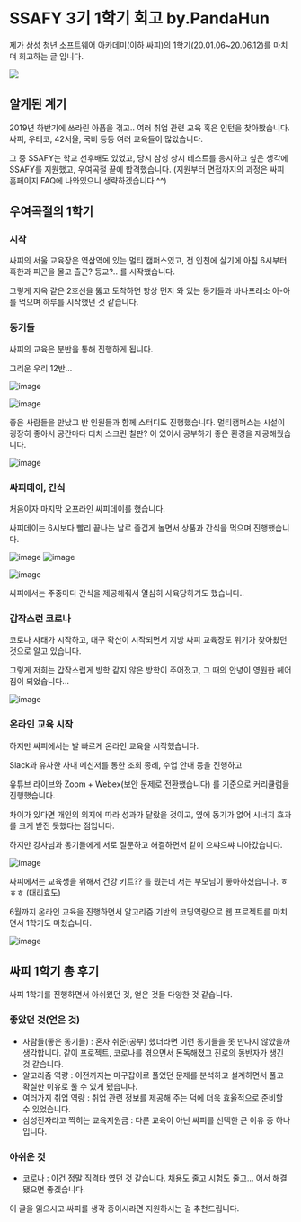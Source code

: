# SSAFY 3기 1학기 회고 by.PandaHun

제가 삼성 청년 소프트웨어 아카데미(이하 싸피)의 1학기(20.01.06~20.06.12)를 마치며 회고하는 글 입니다.

![](https://scontent-ssn1-1.xx.fbcdn.net/v/t1.0-9/71141193_2565410353480610_6037255603217235968_o.png?_nc_cat=101&_nc_sid=6e5ad9&_nc_ohc=XWVnaQj3UFoAX9AEl4r&_nc_ht=scontent-ssn1-1.xx&oh=0a0afdc7572df8df0af349b79b07b638&oe=5F1D09DA)

## 알게된 계기

2019년 하반기에 쓰라린 아픔을 겪고.. 여러 취업 관련 교육 혹은 인턴을 찾아봤습니다.
싸피, 우테코, 42서울, 국비 등등 여러 교육들이 많았습니다.

그 중 SSAFY는 학교 선후배도 있었고, 당시 삼성 상시 테스트를 응시하고 싶은 생각에 SSAFY를 지원했고, 우여곡절 끝에 합격했습니다.
(지원부터 면접까지의 과정은 싸피 홈페이지 FAQ에 나와있으니 생략하겠습니다 ^^)

## 우여곡절의 1학기

### 시작

싸피의 서울 교육장은 역삼역에 있는 멀티 캠퍼스였고, 전 인천에 살기에 아침 6시부터 혹한과 피곤을 몰고 출근? 등교?.. 를 시작했습니다.

그렇게 지옥 같은 2호선을 뚫고 도착하면 항상 먼저 와 있는 동기들과 바나프레소 아-아를 먹으며 하루를 시작했던 것 같습니다.

### 동기들

싸피의 교육은 분반을 통해 진행하게 됩니다.

그리운 우리 12반...

![image](https://user-images.githubusercontent.com/13096845/85824347-89af7980-b7ba-11ea-8c72-5b0f03964f53.png)

![image](https://user-images.githubusercontent.com/13096845/85824382-a3e95780-b7ba-11ea-924b-59516f332e0b.png)

좋은 사람들을 만났고 반 인원들과 함께 스터디도 진행했습니다. 멀티캠퍼스는 시설이 굉장히 좋아서 공간마다 터치 스크린 칠판? 이 있어서 공부하기 좋은 환경을 제공해줬습니다.

![image](https://user-images.githubusercontent.com/13096845/85824412-b5cafa80-b7ba-11ea-9ecc-6755e61041af.png)



### 싸피데이, 간식

처음이자 마지막 오프라인 싸피데이를 했습니다.

싸피데이는 6시보다 빨리 끝나는 날로 즐겁게 놀면서 상품과 간식을 먹으며 진행했습니다.

![image](https://user-images.githubusercontent.com/13096845/85824512-f296f180-b7ba-11ea-8f51-48296648da42.png)
![image](https://user-images.githubusercontent.com/13096845/85824516-f62a7880-b7ba-11ea-9ebe-c97105da3a80.png)

![image](https://user-images.githubusercontent.com/13096845/85824550-04789480-b7bb-11ea-86a8-e6a26bd3d94f.png)

싸피에서는 주중마다 간식을 제공해줘서 열심히 사육당하기도 했습니다..

### 갑작스런 코로나

코로나 사태가 시작하고, 대구 확산이 시작되면서 지방 싸피 교육장도 위기가 찾아왔던 것으로 알고 있습니다.

그렇게 저희는 갑작스럽게 방학 같지 않은 방학이 주어졌고, 그 때의 안녕이 영원한 헤어짐이 되었습니다...

![image](https://user-images.githubusercontent.com/13096845/85824667-4d304d80-b7bb-11ea-8bbd-3bba29eaa304.png)

### 온라인 교육 시작

하지만 싸피에서는 발 빠르게 온라인 교육을 시작했습니다.

Slack과 유사한 사내 메신저를 통한 조회 종례, 수업 안내 등을 진행하고

유튜브 라이브와 Zoom + Webex(보안 문제로 전환했습니다) 를 기준으로 커리큘럼을 진행했습니다.

차이가 있다면 개인의 의지에 따라 성과가 달랐을 것이고, 옆에 동기가 없어 시너지 효과를 크게 받진 못했다는 점입니다.

하지만 강사님과 동기들에게 서로 질문하고 해결하면서 같이 으쌰으쌰 나아갔습니다.

![image](https://user-images.githubusercontent.com/13096845/85824793-97193380-b7bb-11ea-92de-380f427502a6.png)

싸피에서는 교육생을 위해서 건강 키트?? 를 줬는데 저는 부모님이 좋아하셨습니다. ㅎㅎㅎ (대리효도)

6월까지 온라인 교육을 진행하면서 알고리즘 기반의 코딩역량으로 웹 프로젝트를 마치면서 1학기도 마쳤습니다. 

![image](https://user-images.githubusercontent.com/13096845/85824919-df385600-b7bb-11ea-88a8-23ddd74407b8.png)

## 싸피 1학기 총 후기

싸피 1학기를 진행하면서 아쉬웠던 것, 얻은 것들 다양한 것 같습니다.

### 좋았던 것(얻은 것)

* 사람들(좋은 동기들)
  : 혼자 취준(공부) 했더라면 이런 동기들을 못 만나지 않았을까 생각합니다. 같이 프로젝트, 코로나를 겪으면서 돈독해졌고 진로의 동반자가 생긴 것 같습니다.
* 알고리즘 역량
  : 이전까지는 마구잡이로 풀었던 문제를 분석하고 설계하면서 풀고 확실한 이유로 풀 수 있게 됐습니다.
* 여러가지 취업 역량
  : 취업 관련 정보를 제공해 주는 덕에 더욱 효율적으로 준비할 수 있었습니다.
* 삼성전자라고 찍히는 교육지원금
  : 다른 교육이 아닌 싸피를 선택한 큰 이유 중 하나입니다.

### 아쉬운 것

* 코로나
  : 이건 정말 직격타 였던 것 같습니다. 채용도 줄고 시험도 줄고... 어서 해결됐으면 좋겠습니다.

이 글을 읽으시고 싸피를 생각 중이시라면 지원하시는 걸 추천드립니다. 